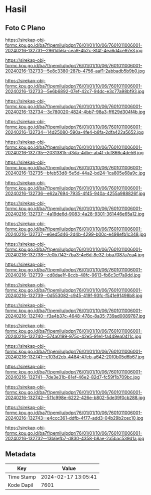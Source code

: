 # Hasil

## Foto C Plano

https://sirekap-obj-formc.kpu.go.id/ba7f/pemilu/pdpr/76/01/01/10/06/7601011006001-20240216-132731--2961d56a-cea9-4b2c-8f4f-4ea6d4ce97e3.jpg

https://sirekap-obj-formc.kpu.go.id/ba7f/pemilu/pdpr/76/01/01/10/06/7601011006001-20240216-132733--5e8c3380-287b-4756-aaf1-2abbadb5b9b0.jpg

https://sirekap-obj-formc.kpu.go.id/ba7f/pemilu/pdpr/76/01/01/10/06/7601011006001-20240216-132733--5e6b6892-07ef-42c7-94dc-e3c77a98bf93.jpg

https://sirekap-obj-formc.kpu.go.id/ba7f/pemilu/pdpr/76/01/01/10/06/7601011006001-20240216-132734--3c780020-4824-4bb7-98a3-ff629d304f4b.jpg

https://sirekap-obj-formc.kpu.go.id/ba7f/pemilu/pdpr/76/01/01/10/06/7601011006001-20240216-132734--14d25080-590a-4fe4-b8fa-2dfa422a5652.jpg

https://sirekap-obj-formc.kpu.go.id/ba7f/pemilu/pdpr/76/01/01/10/06/7601011006001-20240216-132735--20313815-d3da-4dbe-ab4f-dcf866c4de56.jpg

https://sirekap-obj-formc.kpu.go.id/ba7f/pemilu/pdpr/76/01/01/10/06/7601011006001-20240216-132735--bfeb53d8-5e5d-44a2-bd24-1ca805e68a9c.jpg

https://sirekap-obj-formc.kpu.go.id/ba7f/pemilu/pdpr/76/01/01/10/06/7601011006001-20240216-132736--e62a7694-7935-4f45-940a-4255a988826f.jpg

https://sirekap-obj-formc.kpu.go.id/ba7f/pemilu/pdpr/76/01/01/10/06/7601011006001-20240216-132737--4a19de6d-9083-4a28-9301-361446e65a12.jpg

https://sirekap-obj-formc.kpu.go.id/ba7f/pemilu/pdpr/76/01/01/10/06/7601011006001-20240216-132737--e6ed5d46-2d4b-4299-b00c-e498efb1c348.jpg

https://sirekap-obj-formc.kpu.go.id/ba7f/pemilu/pdpr/76/01/01/10/06/7601011006001-20240216-132738--7e0b7f42-7ba3-4e6d-8e32-bba7087a7ea4.jpg

https://sirekap-obj-formc.kpu.go.id/ba7f/pemilu/pdpr/76/01/01/10/06/7601011006001-20240216-132739--cd8dae1f-8ccb-48fc-9613-fb6c3cf7a9dd.jpg

https://sirekap-obj-formc.kpu.go.id/ba7f/pemilu/pdpr/76/01/01/10/06/7601011006001-20240216-132739--0d553082-c945-419f-93fc-f541e91498b8.jpg

https://sirekap-obj-formc.kpu.go.id/ba7f/pemilu/pdpr/76/01/01/10/06/7601011006001-20240216-132740--f3a4b37c-4648-478c-8a35-739ad0089787.jpg

https://sirekap-obj-formc.kpu.go.id/ba7f/pemilu/pdpr/76/01/01/10/06/7601011006001-20240216-132740--574a0199-975c-42e5-91e1-fa449ea0411c.jpg

https://sirekap-obj-formc.kpu.go.id/ba7f/pemilu/pdpr/76/01/01/10/06/7601011006001-20240216-132741--c103d2cb-4484-47eb-a642-20f0b05d6b67.jpg

https://sirekap-obj-formc.kpu.go.id/ba7f/pemilu/pdpr/76/01/01/10/06/7601011006001-20240216-132741--7de3e31b-61ef-46e2-82d7-fc59f1b709bc.jpg

https://sirekap-obj-formc.kpu.go.id/ba7f/pemilu/pdpr/76/01/01/10/06/7601011006001-20240216-132742--511c998e-6222-426e-b802-5de39f0cb288.jpg

https://sirekap-obj-formc.kpu.go.id/ba7f/pemilu/pdpr/76/01/01/10/06/7601011006001-20240216-132743--e4ccc361-ddfb-4f77-add3-04b29b2cec10.jpg

https://sirekap-obj-formc.kpu.go.id/ba7f/pemilu/pdpr/76/01/01/10/06/7601011006001-20240216-132732--13b6efb7-d830-4358-b8ae-2a5bac539d1a.jpg


## Metadata

| Key        | Value               |
| ---------- | ------------------- |
| Time Stamp | 2024-02-17 13:05:41 |
| Kode Dapil | 7601                |



